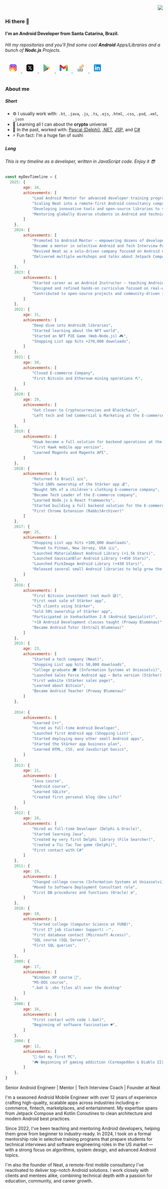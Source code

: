 <span align="right" width="50" height="50"> 
 
 ![](https://komarev.com/ghpvc/?username=jrvansuita&color=lightgrey&style=flat&label=Profile+Views) 

</span>

### Hi there 👋

#### I'm an Android Developer from Santa Catarina, Brazil. 
###### Hit my repositories and you'll find some cool **Android** Apps/Libraries and a bunch of **Node.js** Projects.

<a href="https://www.instagram.com/jnrvans" target="_blank">
  <img width="30" height="30" src="https://github.com/jrvansuita/jrvansuita/blob/main/icons/instagram.png?raw=true" alt="Instagram" width="44" height="44" hspace="10">
</a>
<a href="https://x.com/jnrvans" target="_blank">
  <img width="30" height="30" src="https://github.com/jrvansuita/jrvansuita/blob/main/icons/x.png?raw=true" alt="X.com" width="44" height="44" hspace="10">
</a>
<a href="https://play.google.com/store/apps/dev?id=8002078663318221363" target="_blank">
  <img width="30" height="30" src="https://github.com/jrvansuita/jrvansuita/blob/main/icons/google-play.png?raw=true" alt="Google Play Store" width="44" height="44" hspace="10">
</a>
<a href="mailto:vansuita.jr@gmail.com" target="_blank" >
  <img width="30" height="30" src="https://github.com/jrvansuita/jrvansuita/blob/main/icons/gmail.png?raw=true" alt="E-mail" width="44" height="44" hspace="10">
</a>
<a href="https://stackoverflow.com/users/3732187/vansuita-jr" target="_blank" >
  <img width="30" height="30" src="https://github.com/jrvansuita/jrvansuita/blob/main/icons/stack-overflow.png?raw=true" alt="Stack Overflow" width="44" height="44" hspace="10">
</a>
<a href="https://www.linkedin.com/in/jrvans/" target="_blank" >
  <img width="30" height="30" src="https://github.com/jrvansuita/jrvansuita/blob/main/icons/linkedin.png?raw=true" alt="LinkedIn" width="44" height="44" hspace="10">
</a>

#

### About me

##### Short

- ⚙️ I usually work with: `.kt`, `.java`, `.js`, `.ts`, `.ejs`, `.html`, `.css`, `.psd`, `.xml`, `.json`
- 📖 Learning all I can about the **crypto** universe
- 💼 In the past, worked with: [Pascal (Delphi)](https://en.wikipedia.org/wiki/Pascal_(programming_language)), [.NET](https://en.wikipedia.org/wiki/ASP.NET), [JSP](https://en.wikipedia.org/wiki/Jakarta_Server_Pages), and [C#](https://en.wikipedia.org/wiki/C_Sharp_(programming_language))
- ⚡️ Fun fact: I'm a huge fan of sushi

##### Long

###### This is my timeline as a developer, written in JavaScript code. Enjoy it 😎

```javascript
const myDevTimeline = {
  2025: {
        age: 34,
        achievements: [
            "Lead Android Mentor for advanced developer training programs",
            "Scaling Neat into a remote-first Android consultancy company",
            "Developing innovative tools and open-source libraries to support Android learners",
            "Mentoring globally diverse students in Android and technical interview prep for the US job market",
        ]
    },
    2024: {
        achievements: [
            "Promoted to Android Mentor — empowering dozens of developers to break into the industry",
            "Became a mentor in selective Android and Tech Interview Preparation (TIP) programs",
            "Revived Neat as a solo-driven company focused on Android excellence",
            "Delivered multiple workshops and talks about Jetpack Compose, DataStore, and modern Android architecture",
        ]
    },
    2023: {
        achievements: [
            "Started career as an Android Instructor — teaching Android development to aspiring professionals",
            "Designed and refined hands-on curriculum focused on real-world app development",
            "Contributed to open-source projects and community-driven initiatives",
        ]
    },
    2022: {
        age: 31,
        achievements: [
            "Deep dive into AndroidX libraries",
            "Started learning about the NFT world",
            "Started an NFT P2E Game (Web-Node.js) 🎮",
            "Shopping List app hits +270,000 downloads",
        ]
    },
    2021: {
        age: 30,
        achievements: [
            "Closed E-commerce Company",
            "First Bitcoin and Ethereum mining operations ⛏",
        ]
    },
    2020: {
        age: 29,
        achievements: [
            "Got closer to Cryptocurrencies and Blockchain",
            "Left tech and led Commercial & Marketing at the E-commerce Company"
        ]
    },
    2019: {
        achievements: [
            "Hawk became a full solution for backend operations at the E-commerce",
            "First Hawk mobile app version",
            "Learned Magento and Magento API",
        ]
    },
    2018: {
        achievements: [
            "Returned to Brazil 🇧🇷",
            "Sold 100% ownership of the Stärker app 💰",
            "Bought 50% of a children's clothing E-commerce company",
            "Became Tech Leader of the E-commerce company",
            "Learned Node.js & React frameworks",
            "Started building a full backend solution for the E-commerce company (Hawk)",
            "First Chrome Extension (RabbitArchiver)"
        ]
    },
    2017: {
        age: 25,
        achievements: [
            "Shopping List app hits +100,000 downloads",
            "Moved to Pitman, New Jersey, USA 🇺🇸",
            "Launched MaterialAbout Android Library (+1.5k Stars)",
            "Launched GaussianBlur Android Library (+450 Stars)",
            "Launched PickImage Android Library (+430 Stars)",
            "Released several small Android libraries to help grow the Android community",
        ]
    },
    2016: {
        achievements: [
            "First Bitcoin investment (not much 😅)",
            "First neat sale of Stärker app",
            "+25 clients using Stärker",
            "Sold 50% ownership of Stärker app",
            "Participated in Vanhackathon 2.0 (Android Specialist)",
            "+10 Android Development classes taught (Proway Blumenau)",
            "Became Android Tutor (Entra21 Blumenau)"
        ]
    },
    2015: {
        age: 23,
        achievements: [
            "Started a tech company (Neat)",
            "Shopping List app hits 50,000 downloads",
            "College graduate 🎓 (Information Systems at Uniasselvi)",
            "Launched Sales Force Android app – Beta version (Stärker) 🚀",
            "First website (Stärker sales page)",
            "Learned about Bitcoin",
            "Became Android Teacher (Proway Blumenau)"
        ]
    },

    2014: {
        achievements: [
            "Learned C++",
            "Hired as full-time Android Developer",
            "Launched first Android app (Shopping List)",
            "Started deploying many other small Android apps",
            "Started the Stärker app business plan",
            "Learned HTML, CSS, and JavaScript basics",
        ]
    },
    2013: {
        age: 21,
        achievements: [
            "Java course",
            "Android course",
            "Learned SQLite",
            "Created first personal blog (Dev Life)"
        ]
    },
    2012: {
        age: 20,
        achievements: [
            "Hired as full-time Developer (Delphi & Oracle)",
            "Started learning Java",
            "Created my very first Delphi library (File Searcher)",
            "Created a Tic Tac Toe game (Delphi)",
            "First contact with C#"
        ]
    },
    2011: {
        age: 19,
        achievements: [
            "Changed college course (Information Systems at Uniasselvi)",
            "Moved to Software Deployment Consultant role",
            "First DB procedures and functions (Oracle) ⚙️",
        ]
    },
    2010: {
        age: 18,
        achievements: [
            "Started college (Computer Science at FURB)",
            "First IT job (Customer Support) ✅",
            "First database contact (Microsoft Access)",
            "SQL course (SQL Server)",
            "First SQL queries",
        ]
    },
    2009: {
        age: 17,
        achievements: [
            "Windows XP course 💾",
            "MS-DOS course",
            ".bat & .vbs files all over the desktop"
        ]
    },
    2008: {
        age: 16,
        achievements: [
            "First contact with code (.bat)",
            "Beginning of software fascination ♥️",
        ]
    },
    2004: {
        age: 12,
        achievements: [
            "🥇 Got my first PC",
            "🎮 Beginning of gaming addiction (Carmageddon & Diablo II)",
        ]
    },
}
```

Senior Android Engineer | Mentor | Tech Interview Coach | Founder at Neat

I'm a seasoned Android Mobile Engineer with over 12 years of experience crafting high-quality, scalable apps across industries including e-commerce, fintech, marketplaces, and entertainment. My expertise spans from Jetpack Compose and Kotlin Coroutines to clean architecture and modern Android best practices.

Since 2022, I've been teaching and mentoring Android developers, helping them grow from beginner to industry-ready. In 2024, I took on a formal mentorship role in selective training programs that prepare students for technical interviews and software engineering roles in the US market — with a strong focus on algorithms, system design, and advanced Android topics.

I'm also the founder of Neat, a remote-first mobile consultancy I've reactivated to deliver top-notch Android solutions. I work closely with clients and mentees alike, combining technical depth with a passion for education, community, and career growth.
